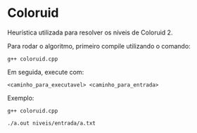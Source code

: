 # Coloruid
Heurística utilizada para resolver os níveis de Coloruid 2. 

Para rodar o algoritmo, primeiro compile utilizando o comando:

`g++ coloruid.cpp`

Em seguida, execute com:

`<caminho_para_executavel> <caminho_para_entrada>`

Exemplo:

`g++ coloruid.cpp`

`./a.out niveis/entrada/a.txt`
